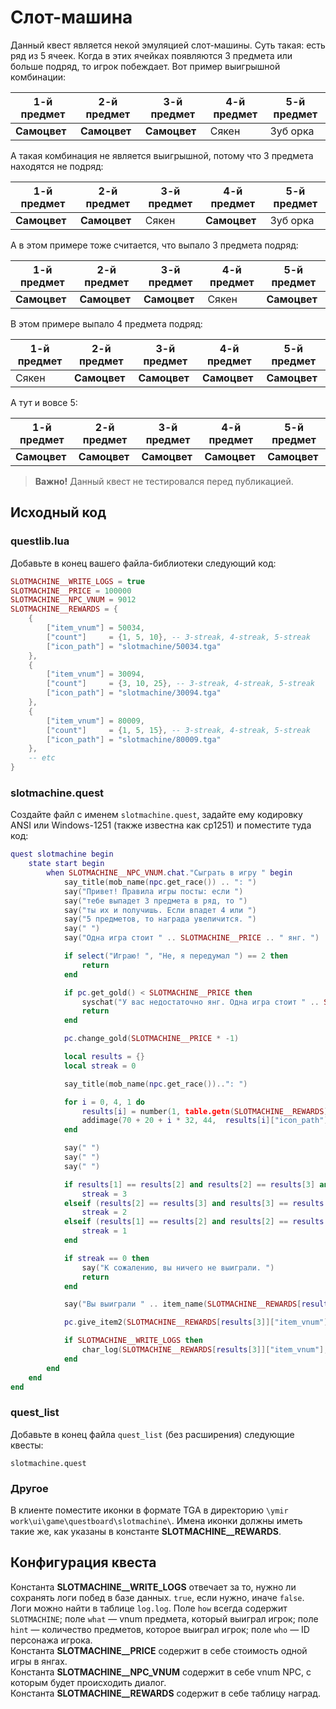 # Слот-машина
Данный квест является некой эмуляцией слот-машины. Суть такая: есть ряд из 5 ячеек. Когда в этих ячейках появляются 3 предмета или больше подряд, то игрок побеждает. Вот пример выигрышной комбинации:

| 1-й предмет  | 2-й предмет  | 3-й предмет  | 4-й предмет | 5-й предмет |
| ------------ | ------------ | ------------ | ----------- | ----------- |
| **Самоцвет** | **Самоцвет** | **Самоцвет** | Сякен       | Зуб орка    |

А такая комбинация не является выигрышной, потому что 3 предмета находятся не подряд:

| 1-й предмет  | 2-й предмет  | 3-й предмет | 4-й предмет  | 5-й предмет |
| ------------ | ------------ | ----------- | ------------ | ----------- |
| **Самоцвет** | **Самоцвет** | Сякен       | **Самоцвет** | Зуб орка    |

А в этом примере тоже считается, что выпало 3 предмета подряд:

| 1-й предмет  | 2-й предмет  | 3-й предмет  | 4-й предмет | 5-й предмет  |
| ------------ | ------------ | ------------ | ----------- | ------------ |
| **Самоцвет** | **Самоцвет** | **Самоцвет** | Сякен       | **Самоцвет** |

В этом примере выпало 4 предмета подряд:

| 1-й предмет  | 2-й предмет  | 3-й предмет  | 4-й предмет  | 5-й предмет  |
| ------------ | ------------ | ------------ | ------------ | ------------ |
| Сякен        | **Самоцвет** | **Самоцвет** | **Самоцвет** | **Самоцвет** |

А тут и вовсе 5:

| 1-й предмет  | 2-й предмет  | 3-й предмет  | 4-й предмет  | 5-й предмет  |
| ------------ | ------------ | ------------ | ------------ | ------------ |
| **Самоцвет** | **Самоцвет** | **Самоцвет** | **Самоцвет** | **Самоцвет** |

> **Важно!** Данный квест не тестировался перед публикацией.

## Исходный код
### questlib.lua
Добавьте в конец вашего файла-библиотеки следующий код:

````lua
SLOTMACHINE__WRITE_LOGS = true
SLOTMACHINE__PRICE = 100000
SLOTMACHINE__NPC_VNUM = 9012
SLOTMACHINE__REWARDS = {
	{
		["item_vnum"] = 50034,
		["count"]     = {1, 5, 10}, -- 3-streak, 4-streak, 5-streak 
		["icon_path"] = "slotmachine/50034.tga"
	},
	{
		["item_vnum"] = 30094,
		["count"]     = {3, 10, 25}, -- 3-streak, 4-streak, 5-streak
		["icon_path"] = "slotmachine/30094.tga"
	},
	{
		["item_vnum"] = 80009,
		["count"]     = {1, 5, 15}, -- 3-streak, 4-streak, 5-streak
		["icon_path"] = "slotmachine/80009.tga"
	},
	-- etc
}
````

### slotmachine.quest
Создайте файл с именем `slotmachine.quest`, задайте ему кодировку ANSI или Windows-1251 (также известна как cp1251) и поместите туда код: 

````lua
quest slotmachine begin
	state start begin
		when SLOTMACHINE__NPC_VNUM.chat."Сыграть в игру " begin
			say_title(mob_name(npc.get_race()) .. ": ")
			say("Привет! Правила игры посты: если ")
			say("тебе выпадет 3 предмета в ряд, то ")
			say("ты их и получишь. Если впадет 4 или ")
			say("5 предметов, то награда увеличится. ")
			say(" ")
			say("Одна игра стоит " .. SLOTMACHINE__PRICE .. " янг. ")

			if select("Играю! ", "Не, я передумал ") == 2 then
				return
			end

			if pc.get_gold() < SLOTMACHINE__PRICE then
				syschat("У вас недостаточно янг. Одна игра стоит " .. SLOTMACHINE__PRICE .. ", а у вас всего " .. pc.get_gold() .. ". ")
				return
			end

			pc.change_gold(SLOTMACHINE__PRICE * -1)

			local results = {}
			local streak = 0

			say_title(mob_name(npc.get_race())..": ")

			for i = 0, 4, 1 do
				results[i] = number(1, table.getn(SLOTMACHINE__REWARDS))
				addimage(70 + 20 + i * 32, 44,  results[i]["icon_path"])
			end

			say(" ")
			say(" ")
			say(" ")

			if results[1] == results[2] and results[2] == results[3] and results[3] == results[4] and results[4] == results[5] then
				streak = 3
			elseif (results[2] == results[3] and results[3] == results[4]) and (results[1] == results[3] or results[5] == results[3]) then
				streak = 2
			elseif (results[1] == results[2] and results[2] == results[3]) or (results[2] == results[3] and results[3] == results[4]) or (results[3] == results[4] and results[4] == results[5]) then
				streak = 1
			end

			if streak == 0 then
				say("К сожалению, вы ничего не выиграли. ")
				return
			end

			say("Вы выиграли " .. item_name(SLOTMACHINE__REWARDS[results[3]]["item_vnum"]) .. " в количестве " .. SLOTMACHINE__REWARDS[results[3]]["count"][streak] .. " шт. ")

			pc.give_item2(SLOTMACHINE__REWARDS[results[3]]["item_vnum"], SLOTMACHINE__REWARDS[results[3]]["count"][streak])

			if SLOTMACHINE__WRITE_LOGS then
				char_log(SLOTMACHINE__REWARDS[results[3]]["item_vnum"], "SLOTMACHINE", SLOTMACHINE__REWARDS[results[3]]["count"][streak])
			end
		end
	end
end
````

### quest_list
Добавьте в конец файла `quest_list` (без расширения) следующие квесты:

````
slotmachine.quest
````

### Другое
В клиенте поместите иконки в формате TGA в директорию `\ymir work\ui\game\questboard\slotmachine\`. Имена иконки должны иметь такие же, как указаны в константе **SLOTMACHINE__REWARDS**.

## Конфигурация квеста
Константа **SLOTMACHINE__WRITE_LOGS** отвечает за то, нужно ли сохранять логи побед в базе данных. `true`, если нужно, иначе `false`. Логи можно найти в таблице `log.log`. Поле `how` всегда содержит `SLOTMACHINE`; поле `what` &mdash; vnum предмета, который выиграл игрок; поле `hint` &mdash; количество предметов, которое выиграл игрок; поле `who` &mdash; ID персонажа игрока.<br>
Константа **SLOTMACHINE__PRICE** содержит в себе стоимость одной игры в янгах.<br>
Константа **SLOTMACHINE__NPC_VNUM** содержит в себе vnum NPC, с которым будет происходить диалог.<br>
Константа **SLOTMACHINE__REWARDS** содержит в себе таблицу наград.